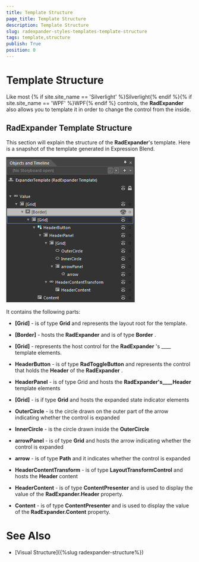 ```yaml
---
title: Template Structure
page_title: Template Structure
description: Template Structure
slug: radexpander-styles-templates-template-structure
tags: template,structure
publish: True
position: 0
---
```


# Template Structure



Like most {% if site.site_name == 'Silverlight' %}Silverlight{% endif %}{% if site.site_name == 'WPF' %}WPF{% endif %} controls, the __RadExpander__ also allows you to template it in order to change the control from the inside.
			

## RadExpander Template Structure

This section will explain the structure of the __RadExpander__'s template. Here is a snapshot of the template generated in Expression Blend.
				

![](images/RadExpander_Styles_Templates_TemplateStructure.png)

It contains the following parts:

* __[Grid]__ - is of type
						__Grid__ and represents the layout root for the template.
						

* __[Border]__ - hosts the
								__RadExpander__ and is of type
								__Border__ .
								

* __[Grid]__ - represents the host control for the
										__RadExpander__ 's
										____ template elements.
										

* __HeaderButton__ - is of type
												__RadToggleButton__ and represents the control that holds the
												__Header__ of the
												__RadExpander__ .
												

* __HeaderPanel__ - is of type Grid and hosts the
														__RadExpander's____Header__ template elements
														

* __[Grid]__ - is if type
																__Grid__ and hosts the expanded state indicator elements
																

* __OuterCircle__ - is the circle drawn on the outer part of the arrow indicating whether the control is expanded
																	

* __InnerCircle__ - is the circle drawn inside the
																		__OuterCircle__

* __arrowPanel__ - is of type
																		__Grid__ and hosts the arrow indicating whether the control is expanded
																		

* __arrow__ - is of type
																				__Path__ and it indicates whether the control is expanded
																			

* __HeaderContentTransform__ - is of type
																__LayoutTransformControl__ and hosts the
																__Header__ content
																

* __HeaderContent__ - is of type
																		__ContentPresenter__ and is used to display the value of the
																		__RadExpander.Header__ property.
																	

* __Content__ - is of type
														__ContentPresenter__ and is used to display the value of the
														__RadExpander.Content__ property.
													

# See Also

 * [Visual Structure]({%slug radexpander-structure%})
